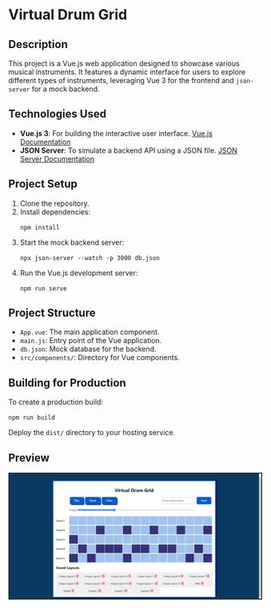 
# Virtual Drum Grid

## Description

This project is a Vue.js web application designed to showcase various musical instruments. It features a dynamic interface for users to explore different types of instruments, leveraging Vue 3 for the frontend and `json-server` for a mock backend.

## Technologies Used

- **Vue.js 3**: For building the interactive user interface. [Vue.js Documentation](https://v3.vuejs.org/)
- **JSON Server**: To simulate a backend API using a JSON file. [JSON Server Documentation](https://github.com/typicode/json-server)

## Project Setup

1. Clone the repository.
2. Install dependencies:
   ```
   npm install
   ```
3. Start the mock backend server:
   ```
   npx json-server --watch -p 3000 db.json
   ```
4. Run the Vue.js development server:
   ```
   npm run serve
   ```


## Project Structure

- `App.vue`: The main application component.
- `main.js`: Entry point of the Vue application.
- `db.json`: Mock database for the backend.
- `src/components/`: Directory for Vue components.

## Building for Production

To create a production build:
```
npm run build
```
Deploy the `dist/` directory to your hosting service.

## Preview
<img src="Preview.png" alt="Preview GIF" style="max-width: 100%; height: auto; border: 2px solid #333;">
